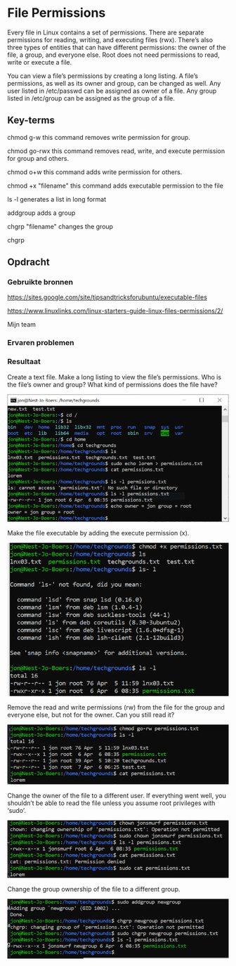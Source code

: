 # File Permissions

Every file in Linux contains a set of permissions. There are separate permissions for reading, writing, and executing files (rwx). There’s also three types of entities that can have different permissions: the owner of the file, a group, and everyone else. Root does not need permissions to read, write or execute a file.

You can view a file’s permissions by creating a long listing. A file’s permissions, as well as its owner and group, can be changed as well.
Any user listed in /etc/passwd can be assigned as owner of a file.
Any group listed in /etc/group can be assigned as the group of a file.


## Key-terms
chmod g-w this command removes write permission for group.

chmod go-rwx this command removes read, write, and execute permission for group and others.

chmod o+w this command adds write permission for others.

chmod +x "filename" this command adds executable permission to the file

ls -l generates a list in long format

addgroup adds a group

chgrp "filename" changes the group

chgrp <g>

## Opdracht
### Gebruikte bronnen
https://sites.google.com/site/tipsandtricksforubuntu/executable-files

https://www.linuxlinks.com/linux-starters-guide-linux-files-permissions/2/

Mijn team

### Ervaren problemen


### Resultaat

Create a text file.
Make a long listing to view the file’s permissions. Who is the file’s owner and group? What kind of permissions does the file have?

![vraag1+2](../00_includes/permissions1.PNG)

Make the file executable by adding the execute permission (x).

![vraag3](../00_includes/permissions2.PNG)

Remove the read and write permissions (rw) from the file for the group and everyone else, but not for the owner. Can you still read it?

![vraag4](../00_includes/permissions3.PNG)

Change the owner of the file to a different user. If everything went well, you shouldn’t be able to read the file unless you assume root privileges with ‘sudo’.

![vraag5](../00_includes/permissions4.PNG)

Change the group ownership of the file to a different group.

![vraag6](../00_includes/permissions5.PNG)

